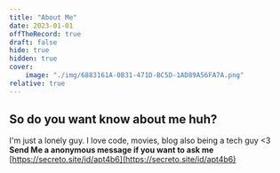 ```yaml
---
title: "About Me"
date: 2023-01-01
offTheRecord: true
draft: false
hide: true
hidden: true
cover:
    image: "./img/6883161A-0B31-471D-BC5D-1AD89A56FA7A.png"
relative: true
---
```

## So do you want know about me huh?

I'm just a lonely guy. I love code, movies, blog also being a tech guy <3
**Send Me a anonymous message if you want to ask me**
[https://secreto.site/id/apt4b6](https://secreto.site/id/apt4b6)

